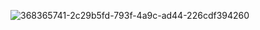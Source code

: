 ![368365741-2c29b5fd-793f-4a9c-ad44-226cdf394260](https://github.com/user-attachments/assets/2b870328-f3ab-4290-a5e0-ddcd49f2d723)
